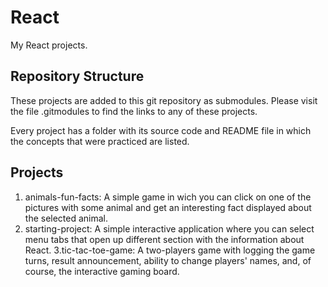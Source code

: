 # React

My React projects.

## Repository Structure

These projects are added to this git repository as submodules. Please visit the file .gitmodules to find the links to any of these projects.

Every project has a folder with its source code and README file in which the concepts that were practiced are listed.

## Projects

1. animals-fun-facts: A simple game in wich you can click on one of the pictures with some animal and get an interesting fact displayed about the selected animal.
2. starting-project: A simple interactive application where you can select menu tabs that open up different section with the information about React.
   3.tic-tac-toe-game: A two-players game with logging the game turns, result announcement, ability to change players' names, and, of course, the interactive gaming board.
